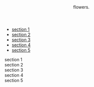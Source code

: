 <!DOCTYPE html>
<html lang="en">
<head>
    <meta charset="UTF-8">
    <meta http-equiv="X-UA-Compatible" content="IE=edge">
    <meta name="viewport" content="width=device-width, initial-scale=1.0">
    <title>Pet-project</title>
    <link rel="preconnect" href="https://fonts.googleapis.com">
    <link rel="preconnect" href="https://fonts.gstatic.com" crossorigin>
    <link href="https://fonts.googleapis.com/css2?family=Roboto+Mono:ital,wght@0,500;0,700;1,300&display=swap" rel="stylesheet">
    <link rel="stylesheet" href="https://cdnjs.cloudflare.com/ajax/libs/modern-normalize/1.0.0/modern-normalize.min.css">
    <link rel="stylesheet" href="/css/style.css">
</head>
<body>
 <header >
     <div class="logo_name">
            <p>flowers.</p>
     </div>
            <!-- <div class="menu">
                <ul>
                    <li><a href="#">news</a></li>
                    <li><a href="#">history</a></li>
                    <li><a href="#">memetic movement</a></li>
                    <li><a href="#">types of memes</a></li>
                    <li><a href="#">religious memes</a></li>
                    <li>
                        <a class="menu-caret" href="#">looking for memes?</a>
                        <ul>
                            <li><a href="tel:0963848058">my phone number</a></li>
                            <li><a href="mailto:tanyaignat1811@gmail.com">mail</a></li>
                            <li><a href="https://www.instagram.com/tanyaihnatenkoo/">instagram</a></li>
                            <li><a href="#">telegram</a></li>
                            <li><a href="#">click here</a></li>
                        </ul>
                    </li>
                </ul>
            </div> -->
        </header>
        <main>
            <div class="menu-bar">
                <span></span>
            </div>
            <div class="menu">
                    <ul>
                        <li><a href="#section-1" class="burger-menu_link">section 1</a></li>
                        <li><a href="#section-2" class="burger-menu_link">section 2</a></li>
                        <li><a href="#section-3" class="burger-menu_link">section 3</a></li>
                        <li><a href="#section-4" class="burger-menu_link">section 4</a></li>
                        <li><a href="#section-5" class="burger-menu_link">section 5</a></li>
                    </ul> 
                </div>
            </div>
               <section id="section-1">section 1</section>
               <section id="section-2">section 2</section>
               <section id="section-3">section 3</section>
               <section id="section-4">section 4</section>
               <section id="section-5">section 5</section>
        </main>
        <footer></footer>
        <script>
            document.querySelector('.menu-bar').addEventListener('click', function(){
    document.querySelector('.menu-bar span').classList.toggle('active');
    document.querySelector('.menu').classList.toggle('animate');
    
})
    </script>
</body>
</html>
